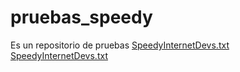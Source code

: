 # pruebas_speedy
Es un repositorio de pruebas 
[SpeedyInternetDevs.txt](https://github.com/user-attachments/files/20731154/SpeedyInternetDevs.txt)
[SpeedyInternetDevs.txt](https://github.com/user-attachments/files/20731154/SpeedyInternetDevs.txt)
